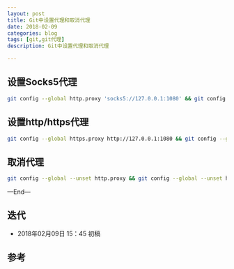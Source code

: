 ```yaml
---
layout: post
title: Git中设置代理和取消代理
date: 2018-02-09
categories: blog
tags: [git,git代理]
description: Git中设置代理和取消代理

---
```


## 设置Socks5代理

```bash
git config --global http.proxy 'socks5://127.0.0.1:1080' && git config --global https.proxy 'socks5://127.0.0.1:1080'
```


## 设置http/https代理

```bash
git config --global https.proxy http://127.0.0.1:1080 && git config --global https.proxy https://127.0.0.1:1080
```


## 取消代理

```bash
git config --global --unset http.proxy && git config --global --unset https.proxy
```


—End—


## 迭代

* 2018年02月09日 15：45 初稿

## 参考

